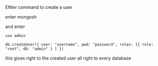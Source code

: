 ENter command to create a user

enter mongosh

and enter

``use admin``

``db.createUser({ user: "username", pwd: "password", roles: [{ role: "root", db: "admin" } ] })``

this gives right to the created user all right to every database
